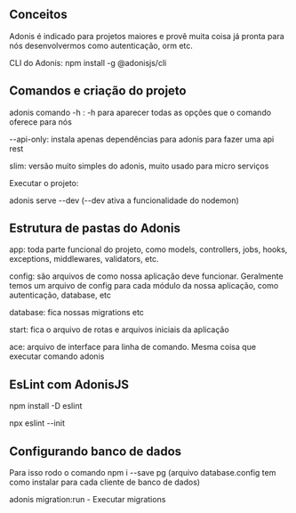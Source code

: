 ## Conceitos

Adonis é indicado para projetos maiores e provê muita coisa já pronta para nós desenvolvermos como autenticação, orm etc.

CLI do Adonis: npm install -g @adonisjs/cli

## Comandos e criação do projeto

adonis comando -h : -h para aparecer todas as opções que o comando oferece para nós

--api-only: instala apenas dependências para adonis para fazer uma api rest

slim: versão muito simples do adonis, muito usado para micro serviços

Executar o projeto:

adonis serve --dev (--dev ativa a funcionalidade do nodemon)

## Estrutura de pastas do Adonis

app: toda parte funcional do projeto, como models, controllers, jobs, hooks, exceptions, middlewares, validators, etc.

config: são arquivos de como nossa aplicação deve funcionar. Geralmente temos um arquivo de config para cada módulo da nossa aplicação, como autenticação, database, etc

database: fica nossas migrations etc

start: fica o arquivo de rotas e arquivos iniciais da aplicação

ace: arquivo de interface para linha de comando. Mesma coisa que executar comando adonis

## EsLint com AdonisJS

npm install -D eslint

npx eslint --init

## Configurando banco de dados

Para isso rodo o comando npm i --save pg (arquivo database.config tem como instalar para cada cliente de banco de dados)

adonis migration:run - Executar migrations 




